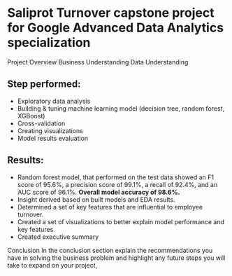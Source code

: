 # Saliprot Turnover capstone project for Google Advanced Data Analytics specialization
Project Overview
Business Understanding 
Data Understanding 
## Step performed:
- Exploratory data analysis
- Building & tuning machine learning model (decision tree, random forest, XGBoost)
- Cross-validation
- Creating visualizations
- Model results evaluation

## Results:
- Random forest model, that performed on the test data showed an F1 score of 95.6%, a precision score of 99.1%, a recall of 92.4%, and an AUC score of 96.1%. **Overall model accuracy of 98.6%.**
- Insight derived based on built models and EDA results.
- Determined a set of key features that are influential to employee turnover.
- Created a set of visualizations to better explain model performance and key features
- Created executive summary 

Conclusion
In the conclusion section explain the recommendations you have in solving the business problem and highlight any future steps you will take to expand on your project, 





